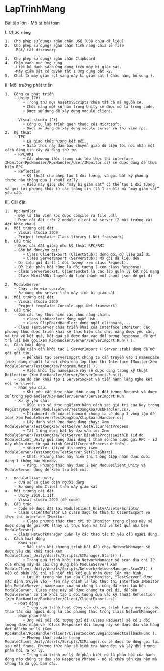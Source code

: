 # LapTrinhMang

Bài tập lớn - Mô tả bài toán



I.	Chức năng

  
	1.	Cho phép sử dụng/ ngăn chặn USB (USB chứa dữ liệu)
	2.	Cho phép sử dụng/ ngăn chặn tính năng chia sẻ file       
		-Bật/ tắt discovery
  
	3.	Cho phép sử dụng/ ngăn chặn Clipboard 
	4.	Chặn danh mục ứng dụng           
		-Liệt kê danh sách ứng dụng trên máy bị giám sát.            
		-Máy giám sát có quyền tắt 1 ứng dụng bất kỳ.  
	5.	Chat từ máy giám sát sang máy bị giám sát ( Chức năng bổ sung ).

II.	Môi trường phát triển
  
	1.	Công cụ phát triển
		- Unity (C#)  
			+ Trong thư mục Assets\Scripts chứa tất cả mã nguồn c#.   
			+ Chức năng một số hàm trong Unity sẽ được mô tả trong code.      
			+ Được sử dụng để xây dựng module client.

		- Visual studio (C#)
			+ Công cụ lập trình quen thuộc của Microsoft.       
			+ Được sử dụng để xây dựng module server và thư viện rpc. 
	2.	Kỹ thuật
		- TPC
			+ Là giao thức hướng kết nối.
			+ Giao thức này đảm bảo chuyển giao dữ liệu tới nơi nhận một cách đáng tin cậy và đúng thứ tự.
		- RPC/RMI
			+ Các phương thức trong các lớp thực thi interface IMonitor(RpcHandler/RpcHandler/User/IMonitor.cs) sẽ được dùng để thực hiện RPC
		- Reflection
			+ Kỹ thuật cho phép tạo 1 đối tượng, và gọi bất kỳ phương thước nào thông qua 1 chuỗi xử lý.
			+ Điều này giúp cho “máy bị giám sát” có thể tạo 1 đối tượng và gọi tới phương thức từ các thông tin (là 1 chuỗi) mà “máy giám sát” yêu cầu.

III. 	Cài đặt

	1.	RpcHandler
		- Đây là thư viện Rpc được compile ra file .dll
		- Được cài đặt trên 2 module client và server (2 môi trường cài đặt khác nhau)
	a. 	Môi trường cài đặt
		- Visual studio 2019
		- Project template: Class library (.Net framework)
	b.	Cấu trúc
		- Được cài đặt giống như kỹ thuật RPC/RMI
		- Gồm bộ đóng/mở gói:
			+ Class ClientExport (ClientStub): đóng gói dữ liệu gửi đi
			+ Class ServerImport (ServerStub): Mở gói dữ liệu đến
		- Dữ liệu gửi đi là 1 đối tượng( xem class Request).
		- Dữ liệu phản hồi cũng là đối tượng ( xem class Response).
		- Class ServerSocket, ClientSocket là các lớp quản lý kết nối mạng
		- Class MiniJSON: Chuyển dữ liệu thành mỗi chuỗi json để gửi đi
		
	2.	ModuleServer
		- Chạy trên win console
		- Sử dụng như server trên máy tính bị giám sát   
	a.	Môi trường cài đặt
		- Visual studio 2019
		- Project template: Console app(.Net framework)
	b.	Cấu trúc
		- Gồm các lớp thực hiện các chức năng chính:
			+ class UsbHandler: đóng ngắt Usb
			+ class ClipBoardHandler: đóng ngắt clipboard,...
		- Class TestServer chứa triển khai của interface IMonitor: Các phương thức được triển khai sẽ thực hiện các chức năng được yêu cầu, và trả về kết quả, kết quả sẽ được đưa vào đối tượng Response, để gửi trả lại bên gọi(Xem RpcHandler/Server/ServerImport.Run() ).
	c.	Cách hoạt động
		- Đầu tiên cần khởi tạo 1 ServerImport ( Server stub) dùng để mở gói gói tin.
			+ Để khởi tạo ServerImport chúng ta cần truyền vào 1 namespace (dưới dạng chuỗi) là nơi chứa của lớp thực thi Interface IMonitor(Xem ModuleServer/TestXongXoa/Program.Main() ).
			+ Việc khởi tạo namespace này sẽ được dùng trong kỹ thuật Reflection (Xem RpcHandler/Server/ServerImport.Run()).
		- Sau đó cần khởi tạo 1 ServerSocket và tiến hành lắng nghe kết nối từ client.
		- Nhận yêu cầu:
			+ Khi yêu cầu được nhận dưới dạng 1 đối tượng Request và được xử trong RpcHandler/RpcHandler/Server/ServerImport.Run
		- Xử lý yêu cầu:
			+ USB: usb sẽ được ngắt/mở bằng cách set giá trị của Key trong RegistryKey (Xem ModuleServer/TestXongXoa/UsbHandler.cs).
			+ Clipboard: để xóa clipboard chúng ta sẽ dùng 1 vòng lặp để xóa( Xem ModuleServer/TestXongXoa/ClipBoardHandler.cs)
			+ Lấy danh sách ứng dụng đang chạy: Xem ModuleServer/TestXongXoa/TestServer.GetAllCurrentProcess
			+ Tắt 1 ứng dụng bất kỳ dựa vào id: Xem ModuleServer/TestXongXoa/TestServer.DisableProcessWithID (id do ModuleClient_Unity gửi sang dưới dạng 1 tham số cho cuộc gọi RPC - id này nhận được từ quá trình GetAllCurrentProcess ở trên).
			+ ShareFile: Tắt/mở discovery (Xem ModuleServer/TestXongXoa/TestServer.SetFileShare)
			+ Chat: Phương thức này hiển thị thông điệp nhận được dưới dạng 1 thông báo Window.
			+ Ping: Phương thức này được 2 bên ModuleClient_Unity và ModuleServer dùng để kiểm tra kết nối.
		
	3.	ModuleClient_Unity
		- Cửa sổ có giao diện người dùng
		- Sử dụng như Client trên máy giám sát
	a.	Môi trường cài đặt
		- Unity 2019.1.11f
		- Visual studio 2019 (để code)
	b.	Cấu trúc
		- Code sẽ được đặt tại ModuleClient_Unity/Assets/Scripts/
		- Class ClientMonitor Là class được kế thừa từ ClientExport và thực thi interface IMonitor
			+ Class phương thức thực thi từ IMonitor trong class này sẽ được dùng để gọi RPC (thay vì thực hiện và trả về kết quả như bên ModuleServer).
		- Class NetworkManager quản lý các thao tác từ yêu cầu người dùng.
	c.	Cách hoạt động
		- Khởi tạo:
			+ Đầu tiên khi chương trình bắt đầu chạy NetworkManager sẽ được yêu cầu khởi tạo( Xem ModuleClient_Unity/Assets/Scripts/UIManager.Start() ).
			+ Trong quá trình khởi tạo NetworkManager sẽ scan địa chỉ IP của những máy đã cài ứng dụng bên ModuleServer( Xem ModuleClient_Unity/Assets/Scripts/Network/NetworkManager.ScanIP() ) nếu có phản hồi thì sẽ hiển thị kết quả nhận được lên màn hình.
			+ Lưu ý: trong hàm tạo của ClientMonitor, "TestServer" được mặc định truyền vào - tên này chình là lớp thực thi Interface IMonitor bên ModuleServer, namespace của nó chúng ta cũng đã khởi tạo bên ModuleServer. Class name này sẽ được chúng ta gửi đi, để bên ModuleServer có thể khởi tạo 1 đối tượng dựa vào kỹ thuật Reflection (Xem RpcHandler/RpcHandler/Client/ClientExport.cs).
		- Hoạt động:
			+ Trong quá trình hoạt động của chương trình tương ứng với các thao tác của người dùng là các phương thức trong class NetworkManager.
		- Nhận phản hồi:
			+ Ứng với mỗi đối tượng gửi đi (Class Request) sẽ có 1 đối tượng được nhận về (Class Response) đối tượng này sẽ được đưa vào hàng đợi để chờ xử lý (Xem RpcHandler/RpcHandler/Client/ClientSocket.BeginConnectCallbackFunc ).
			+ Phương thức Update trong ModuleClient_Unity/Assets/Scripts/UIManager.cs sẽ được tự động gọi lại sau mỗi frame. Phương thức này sẽ kiểm tra hàng đợi và lấy đối tượng phản hồi ra xử lý.
			+ Trong quá trình xử lý để phân biệt nó là phản hồi của hành động nào chúng ta dựa vào Response.Phrase - nó sẽ chứa tên của hàm mà chúng ta đã gọi ban đầu.
